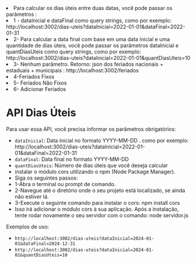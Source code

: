 <li> Para calcular os dias úteis entre duas datas, você pode passar os parâmetros : </li>
<li> 1 - dataInicial e dataFinal como query strings, como por exemplo: http://localhost:3002/dias-uteis?dataInicial=2022-01-01&dataFinal=2022-01-31</li>
<li> 2- Para calcular a data final com base em uma data inicial e uma quantidade de dias úteis, você pode passar os parâmetros dataInicial e quantDiasUteis como query strings, como por exemplo: http://localhost:3002/dias-uteis?dataInicial=2022-01-01&quantDiasUteis=10</li>
<li> 3- Nenhum parâmetro. Retorno: json dos feriados nacionais + estaduais + municipais  : http://localhost:3002/feriados</li>
<li> 4-Feriados Fixos</li>
<li> 5- Feriados Não Fixos</li>
<li> 6- Adicionar Feriados</li>

<h1>API Dias Úteis</h1>
      <p>Para usar essa API, você precisa informar os parâmetros obrigatórios:</p>
      <ul>
        <li><code>dataInicial</code>: Data inicial no formato YYYY-MM-DD . como por exemplo: http://localhost:3002/dias-uteis?dataInicial=2022-01-01&dataFinal=2022-01-31</li>
        <li><code>dataFinal</code>: Data final no formato YYYY-MM-DD</li>
        <li><code>quantDiasUteis</code>: Número de dias úteis que você deseja calcular</li>
            <li>instalar o módulo cors utilizando o npm (Node Package Manager).
          <li> Siga os seguintes passos:</li>

<li> 1-Abra o terminal ou prompt de comando.</li>
<li> 2-Navegue até o diretório onde o seu projeto está localizado, se ainda não estiver lá.</li>
<li>3-Execute o seguinte comando para instalar o cors: npm install cors</li>
<li>Isso irá adicionar o módulo cors à sua aplicação. Após a instalação, tente rodar novamente o seu servidor com o comando: node servidor.js</li>
      </ul>
      <p>Exemplos de uso:</p>
      <ul>
        <li><code>http://localhost:3002/dias-uteis?dataInicial=2024-01-01&dataFinal=2024-12-31</code></li>
        <li><code>http://localhost:3002/dias-uteis?dataInicial=2024-01-01&quantDiasUteis=10</code></li>
      </ul>

